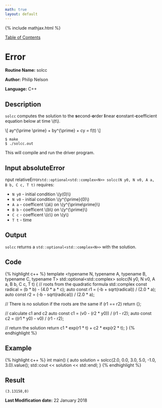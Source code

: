 ```yaml
---
math: true
layout: default
---
```


{% include mathjax.html %}

<a href="https://philipnelson5.github.io/class-projects/MATH5620_NumericalSolutionsOfDifferentialEquations/SoftwareManual"> Table of Contents </a>
# Error

**Routine Name:** solcc

**Author:** Philip Nelson

**Language:** C++

## Description

`solcc` computes the solution to the **s**econd-**o**rder **l**inear **c**onstant-**c**oefficient equation below at time \\(t\\).

\\[ ay^{\prime \prime} + by^{\prime} + cy = f(t) \\]

```
$ make
$ ./solcc.out
```

This will compile and run the driver program.

## Input absoluteError

nput relativeError`std::optional<std::complex<N>> solcc(N y0, N v0, A a, B b, C c, T t)`  requires:
* `N y0` - initial condition \\(y(0)\\)
* `N v0` - initial condition \\(y^{\prime}(0)\\)
* `A a` - coefficent \\(a\\) on \\(y^{\prime\prime}\\)
* `B b` - coefficent \\(b\\) on \\(y^{\prime}\\)
* `C c` - coefficent \\(c\\) on \\(y\\)
* `T t` - time

## Output

`solcc` returns a `std::optional<std::complex<N>>` with the solution.

## Code
{% highlight c++ %}
template <typename N, typename A, typename B, typename C, typename T>
std::optional<std::complex<N>> solcc(N y0, N v0, A a, B b, C c, T t)
{
  // roots from the quadratic formula
  std::complex<N> const radical = (b * b) - (4.0 * a * c);
  auto const r1 = (-b + sqrt(radical)) / (2.0 * a);
  auto const r2 = (-b - sqrt(radical)) / (2.0 * a);

  // There is no solution if the roots are the same
  if (r1 == r2) return {};

  // calculate c1 and c2
  auto const c1 = (v0 - (r2 * y0)) / (r1 - r2);
  auto const c2 = ((r1 * y0) - v0) / (r1 - r2);

  // return the solution
  return c1 * exp(r1 * t) + c2 * exp(r2 * t);
}
{% endhighlight %}

## Example
{% highlight c++ %}
int main()
{
  auto solution = solcc(2.0, 0.0, 3.0, 5.0, -1.0, 3.0).value();
  std::cout << solution << std::endl;
}
{% endhighlight %}

## Result
```
(3.13158,0)
```
**Last Modification date:** 22 January 2018
